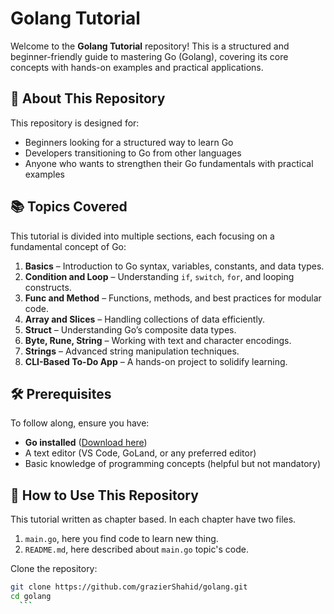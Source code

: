 # Golang Tutorial

Welcome to the **Golang Tutorial** repository! This is a structured and beginner-friendly guide to mastering Go (Golang), covering its core concepts with hands-on examples and practical applications.

## 🚀 About This Repository

This repository is designed for:  
- Beginners looking for a structured way to learn Go  
- Developers transitioning to Go from other languages  
- Anyone who wants to strengthen their Go fundamentals with practical examples  

## 📚 Topics Covered

This tutorial is divided into multiple sections, each focusing on a fundamental concept of Go:  

1. **Basics** – Introduction to Go syntax, variables, constants, and data types.  
2. **Condition and Loop** – Understanding `if`, `switch`, `for`, and looping constructs.  
3. **Func and Method** – Functions, methods, and best practices for modular code.  
4. **Array and Slices** – Handling collections of data efficiently.  
5. **Struct** – Understanding Go’s composite data types.  
6. **Byte, Rune, String** – Working with text and character encodings.  
7. **Strings** – Advanced string manipulation techniques.  
8. **CLI-Based To-Do App** – A hands-on project to solidify learning.  

## 🛠 Prerequisites  

To follow along, ensure you have:  
- **Go installed** ([Download here](https://go.dev/dl/))  
- A text editor (VS Code, GoLand, or any preferred editor)  
- Basic knowledge of programming concepts (helpful but not mandatory)  

## 📂 How to Use This Repository  

This tutorial written as chapter based.
In each chapter have two files.
  1. `main.go`, here you find code to learn new thing.
  2. `README.md`, here described about `main.go` topic's code.

Clone the repository:  
   ```bash
   git clone https://github.com/grazierShahid/golang.git
   cd golang
	 ```

